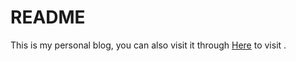 # README 

This is my personal blog, you can also visit it through 
[Here](blog.nancheng58.cn) to visit .

